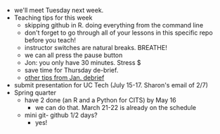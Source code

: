 * we'll meet Tuesday next week.
* Teaching tips for this week
  * skipping github in R.  doing everything from the command line
  * don't forget to go through all of your lessons in this specific repo before you teach!
  * instructor switches are natural breaks.  BREATHE!
  * we can all press the pause button
  * Jon:  you only have 30 minutes.  Stress $
  * save time for Thursday de-brief.
  * [other tips from Jan. debrief](https://docs.google.com/spreadsheets/d/1sj-J4pXtoFthJDCGBB0RW3liTFlI65415g555sDvY28/edit#gid=1246015446)
* submit presentation for UC Tech (July 15-17. Sharon's email of 2/7)
* Spring quarter
  * have 2 done (an R and a Python for CITS) by May 16
    * we can do that.  March 21-22 is already on the schedule 
  * mini git- github 1/2 days?
    * yes!

